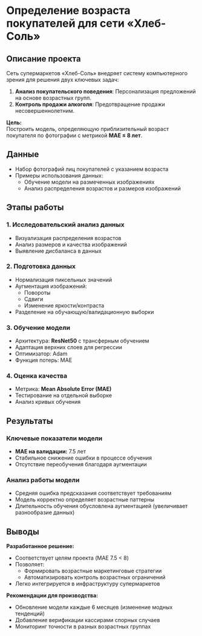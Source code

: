 # Определение возраста покупателей для сети «Хлеб-Соль»

## Описание проекта
Сеть супермаркетов «Хлеб-Соль» внедряет систему компьютерного зрения для решения двух ключевых задач:
1. **Анализ покупательского поведения**: Персонализация предложений на основе возрастных групп.
2. **Контроль продажи алкоголя**: Предотвращение продажи несовершеннолетним.

**Цель:**  
Построить модель, определяющую приблизительный возраст покупателя по фотографии с метрикой **MAE ≤ 8 лет**.

## Данные
- Набор фотографий лиц покупателей с указанием возраста
- Примеры использования данных:
  - Обучение модели на размеченных изображениях
  - Анализ распределения возрастов и размеров изображений

## Этапы работы

### 1. Исследовательский анализ данных
- Визуализация распределения возрастов
- Анализ размеров и качества изображений
- Выявление дисбаланса в данных

### 2. Подготовка данных
- Нормализация пиксельных значений
- Аугментация изображений:
  - Повороты
  - Сдвиги
  - Изменение яркости/контраста
- Разделение на обучающую/валидационную выборки

### 3. Обучение модели
- Архитектура: **ResNet50** с трансферным обучением
- Адаптация верхних слоев для регрессии
- Оптимизатор: Adam
- Функция потерь: MAE

### 4. Оценка качества
- Метрика: **Mean Absolute Error (MAE)**
- Тестирование на отдельной выборке
- Анализ кривых обучения

## Результаты

### Ключевые показатели модели
- **MAE на валидации:** 7.5 лет
- Стабильное снижение ошибки в процессе обучения
- Отсутствие переобучения благодаря аугментации


### Анализ работы модели
- Средняя ошибка предсказания соответствует требованиям
- Модель корректно определяет возрастные паттерны
- Длительность обучения обусловлена аугментацией (увеличивает разнообразие данных)

## Выводы
**Разработанное решение:**
- Соответствует целям проекта (MAE 7.5 < 8)
- Позволяет:
  - Формировать возрастные маркетинговые стратегии
  - Автоматизировать контроль возрастных ограничений
- Легко интегрируется в инфраструктуру супермаркетов

**Рекомендации для производства:**
- Обновление модели каждые 6 месяцев (изменение модных тенденций)
- Добавление верификации кассирами спорных случаев
- Мониторинг точности в разных возрастных группах
